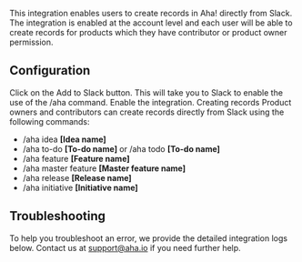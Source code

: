 This integration enables users to create records in Aha! directly from Slack. The integration is enabled at the account level and each user will be able to create records for products which they have contributor or product owner permission.

## Configuration
Click on the Add to Slack button. This will take you to Slack to enable the use of the /aha command.
Enable the integration.
Creating records
Product owners and contributors can create records directly from Slack using the following commands:

* /aha idea **[Idea name]**
* /aha to-do **[To-do name]** or /aha todo **[To-do name]**
* /aha feature **[Feature name]**
* /aha master feature **[Master feature name]**
* /aha release **[Release name]**
* /aha initiative **[Initiative name]**

## Troubleshooting
To help you troubleshoot an error, we provide the detailed integration logs below. Contact us at support@aha.io if you need further help.
